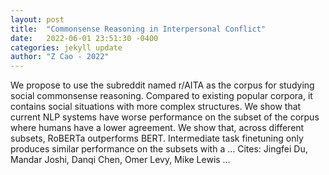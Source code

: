 ```yaml
---
layout: post
title:  "Commonsense Reasoning in Interpersonal Conflict"
date:   2022-06-01 23:51:30 -0400
categories: jekyll update
author: "Z Cao - 2022"
---
```

We propose to use the subreddit named r/AITA as the corpus for studying social commonsense reasoning. Compared to existing popular corpora, it contains social situations with more complex structures. We show that current NLP systems have worse performance on the subset of the corpus where humans have a lower agreement. We show that, across different subsets, RoBERTa outperforms BERT. Intermediate task finetuning only produces similar performance on the subsets with a … Cites: ‪Jingfei Du, Mandar Joshi, Danqi Chen, Omer Levy, Mike Lewis …‬